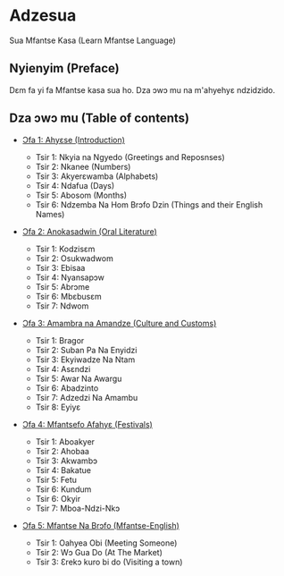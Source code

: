 # Adzesua

Sua Mfantse Kasa (Learn Mfantse Language)

## Nyienyim (Preface)

Dɛm fa yi fa Mfantse kasa sua ho. Dza ɔwɔ mu na m'ahyehyɛ ndzidzido.

## Dza ɔwɔ mu (Table of contents)

+ [Ɔfa 1: Ahyɛse (Introduction)](ahyɛse)
    - Tsir 1: Nkyia na Ngyedo (Greetings and Reposnses)
    - Tsir 2: Nkanee (Numbers)
    - Tsir 3: Akyerɛwamba (Alphabets)
    - Tsir 4: Ndafua (Days)
    - Tsir 5: Abosom (Months)
    - Tsir 6: Ndzemba Na Hom Brɔfo Dzin (Things and their English Names)

+ [Ɔfa 2: Anokasadwin (Oral Literature)](anokasadwin)
    - Tsir 1: Kodzisɛm
    - Tsir 2: Osukwadwom
    - Tsir 3: Ebisaa
    - Tsir 4: Nyansapɔw
    - Tsir 5: Abrɔme
    - Tsir 6: Mbɛbusɛm
    - Tsir 7: Ndwom

+ [Ɔfa 3: Amambra na Amandze (Culture and Customs)](amambra)
    - Tsir 1: Bragor
    - Tsir 2: Suban Pa Na Enyidzi
    - Tsir 3: Ekyiwadze Na Ntam
    - Tsir 4: Asɛndzi
    - Tsir 5: Awar Na Awargu
    - Tsir 6: Abadzinto
    - Tsir 7: Adzedzi Na Amambu
    - Tsir 8: Eyiyɛ

+ [Ɔfa 4: Mfantsefo Afahyɛ (Festivals)](afahyɛ)
    - Tsir 1: Aboakyer
    - Tsir 2: Ahobaa
    - Tsir 3: Akwambɔ
    - Tsir 4: Bakatue
    - Tsir 5: Fetu
    - Tsir 6: Kundum
    - Tsir 6: Okyir
    - Tsir 7: Mboa-Ndzi-Nkɔ

+ [Ɔfa 5: Mfantse Na Brɔfo (Mfantse-English)](brɔfo)
    - Tsir 1: Oahyea Obi (Meeting Someone)
    - Tsir 2: Wɔ Gua Do (At The Market)
    - Tsir 3: Ɛrekɔ kuro bi do (Visiting a town)
